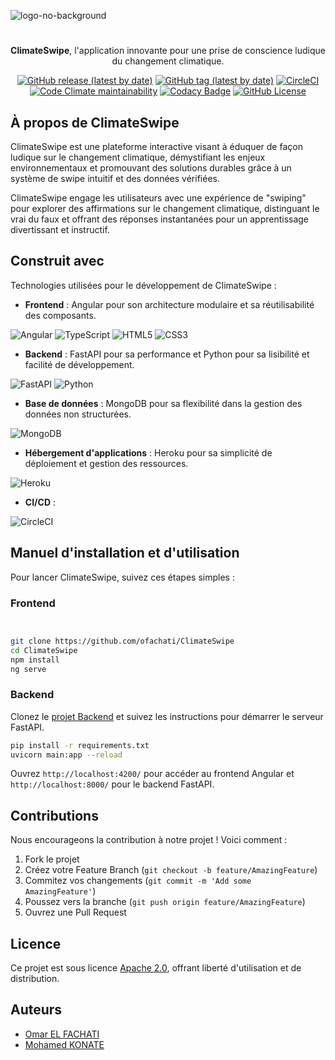 ![logo-no-background](https://github.com/ofachati/ClimateSwipe/assets/67542830/30906c7e-157c-4389-a739-72966e796469)

<div align="center">

# 

**ClimateSwipe**, l'application innovante pour une prise de conscience ludique du changement climatique.

[![GitHub release (latest by date)](https://img.shields.io/github/v/release/ofachati/ClimateSwipe)](https://github.com/ofachati/ClimateSwipe/releases/latest)
[![GitHub tag (latest by date)](https://img.shields.io/github/v/tag/ofachati/ClimateSwipe)](https://github.com/ofachati/ClimateSwipe/tags)
[![CircleCI](https://img.shields.io/circleci/build/github/ofachati/ClimateSwipe/main)](https://dl.circleci.com/status-badge/redirect/gh/ofachati/ClimateSwipe/tree/main)
[![Code Climate maintainability](https://img.shields.io/codeclimate/maintainability/ofachati/ClimateSwipe)](https://codeclimate.com/github/ofachati/ClimateSwipe/maintainability)
[![Codacy Badge](https://app.codacy.com/project/badge/Grade/d87436632bff4f2ab2bb25c95c763886)](https://app.codacy.com/gh/ofachati/ClimateSwipe/dashboard?utm_source=gh&utm_medium=referral&utm_content=&utm_campaign=Badge_grade)
[![GitHub License](https://img.shields.io/github/license/ofachati/climateswipe)](https://github.com/ofachati/ClimateSwipe/blob/main/LICENSE)

</div>

## À propos de ClimateSwipe

ClimateSwipe est une plateforme interactive visant à éduquer de façon ludique sur le changement climatique, démystifiant les enjeux environnementaux et promouvant des solutions durables grâce à un système de swipe intuitif et des données vérifiées.

ClimateSwipe engage les utilisateurs avec une expérience de "swiping" pour explorer des affirmations sur le changement climatique, distinguant le vrai du faux et offrant des réponses instantanées pour un apprentissage divertissant et instructif.

## Construit avec

Technologies utilisées pour le développement de ClimateSwipe :

- **Frontend** : Angular pour son architecture modulaire et sa réutilisabilité des composants.
  
![Angular](https://img.shields.io/badge/Angular-DD0031?style=for-the-badge&logo=angular&logoColor=white) ![TypeScript](https://img.shields.io/badge/typescript-%23007ACC.svg?style=for-the-badge&logo=typescript&logoColor=white) ![HTML5](https://img.shields.io/badge/html5-%23E34F26.svg?style=for-the-badge&logo=html5&logoColor=white) ![CSS3](https://img.shields.io/badge/css3-%231572B6.svg?style=for-the-badge&logo=css3&logoColor=white)
- **Backend** : FastAPI pour sa performance et Python pour sa lisibilité et facilité de développement.

![FastAPI](https://img.shields.io/badge/FastAPI-009688?style=for-the-badge&logo=fastapi&logoColor=white) ![Python](https://img.shields.io/badge/python-3670A0?style=for-the-badge&logo=python&logoColor=ffdd54)
- **Base de données** : MongoDB pour sa flexibilité dans la gestion des données non structurées.

![MongoDB](https://img.shields.io/badge/MongoDB-%234ea94b.svg?style=for-the-badge&logo=mongodb&logoColor=white)
- **Hébergement d'applications** : Heroku pour sa simplicité de déploiement et gestion des ressources.

![Heroku](https://img.shields.io/badge/heroku-%23430098.svg?style=for-the-badge&logo=heroku&logoColor=white)
- **CI/CD** : 

![CircleCI](https://img.shields.io/badge/circle%20ci-%23161616.svg?style=for-the-badge&logo=circleci&logoColor=white)

## Manuel d'installation et d'utilisation

Pour lancer ClimateSwipe, suivez ces étapes simples :

### Frontend

```bash


git clone https://github.com/ofachati/ClimateSwipe
cd ClimateSwipe
npm install
ng serve
```

### Backend

Clonez le [projet Backend](https://github.com/ofachati/ClimateSwipeAPI) et suivez les instructions pour démarrer le serveur FastAPI.

```bash
pip install -r requirements.txt
uvicorn main:app --reload
```

Ouvrez `http://localhost:4200/` pour accéder au frontend Angular et `http://localhost:8000/` pour le backend FastAPI.

## Contributions

Nous encourageons la contribution à notre projet ! Voici comment :

1. Fork le projet
2. Créez votre Feature Branch (`git checkout -b feature/AmazingFeature`)
3. Commitez vos changements (`git commit -m 'Add some AmazingFeature'`)
4. Poussez vers la branche (`git push origin feature/AmazingFeature`)
5. Ouvrez une Pull Request

## Licence

Ce projet est sous licence [Apache 2.0](https://www.apache.org/licenses/LICENSE-2.0), offrant liberté d'utilisation et de distribution.

## Auteurs
- [Omar EL FACHATI](https://github.com/ofachati)
- [Mohamed KONATE](https://github.com/MohamedKonate)


